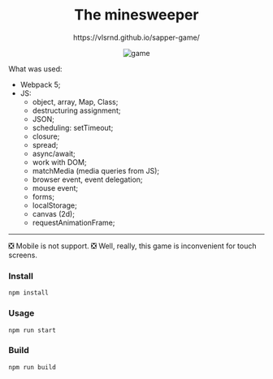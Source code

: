 <h1 align="center">The minesweeper</h1>
<p align="center">https://vlsrnd.github.io/sapper-game/</p>
<p align="center">
<img src="https://drive.google.com/file/d/1GYQJuKU-EVpskxCc8y_FJ5w7I5G50b8f/view?usp=sharing" alt="game">
</p>

What was used:
- Webpack 5;
- JS:
  + object, array, Map, Class;
  + destructuring assignment;
  + JSON;
  + scheduling: setTimeout;
  + closure;
  + spread;
  + async/await;
  + work with DOM;
  + matchMedia (media queries from JS);
  + browser event, event delegation;
  + mouse event;
  + forms;
  + localStorage;
  + canvas (2d);
  + requestAnimationFrame;
____
:negative_squared_cross_mark: Mobile is not support. :negative_squared_cross_mark:
Well, really, this game is inconvenient for touch screens.

### Install
```
npm install
```
### Usage
```
npm run start
```
### Build
```
npm run build
```